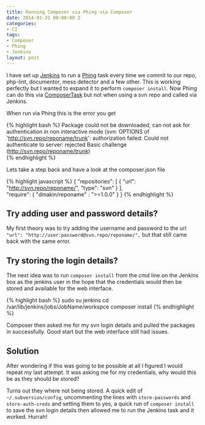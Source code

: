```yaml
---
title: Running Composer via Phing via Composer
date: 2014-01-31 00:00:00 Z
categories:
- CI
tags:
- Composer
- Phing
- Jenkins
layout: post
---
```


I have set up [Jenkins](http://jenkins-ci.org/) to run a [Phing](http://www.phing.info/) task every time we commit to our repo, php-lint,
documentor, mess detector and a few other.  This is working perfectly but I wanted to expand it to perform `composer install`.  Now Phing can 
do this via [ComposerTask](http://www.phing.info/docs/guide/stable-legacy/chapters/appendixes/AppendixC-OptionalTasks.html#ComposerTask) but 
not when using a svn repo and called via Jenkins.  
<!-- more -->

When run via Phing this is the error you get

{% highlight bash %}
Package could not be downloaded, can not ask for authentication in non interactive mode (svn: OPTIONS of 'http://svn.repo/reponame/trunk': authorization failed: Could not authenticate to server: rejected Basic challenge (http://svn.repo/reponame/trunk)  
{% endhighlight %}

Lets take a step back and have a look at the composer.json file

{% highlight javascript %}
{
    "repositories": [
        {
            "url": "http://svn.repo/reponame/",
            "type": "svn"
        }
    ],  
    "require": {
        "dmakin/reponame" : ">=1.0.0"
    }
}
{% endhighlight %}

## Try adding user and password details?
My first theory was to try adding the username and password to the url `"url": "http://user:password@svn.repo/reponame/",` but that still came back with the 
same error.

## Try storing the login details?
The next idea was to run `composer install` from the cmd line on the Jenkins box as the jenkins user in the hope that the credentials
would then be stored and available for the web interface.

{% highlight bash %}
sudo su jenkins
cd /var/lib/jenkins/jobs/JobName/workspce
composer install
{% endhighlight %}

Composer then asked me for my svn login details and pulled the packages in successfully.  Good start but the web interface still had issues.

## Solution
After wondering if this was going to be possible at all I figured I would repeat my last attempt.  It was asking me for my credentials, why would this be as 
they should be stored?

Turns out they where not being stored.  A quick edit of `~/.subversion/config`, uncommenting the lines with `store-passwords` and `store-auth-creds` 
and setting them to yes, a quick run of `composer install` to save the svn login details then allowed me to run the Jenkins task and it worked.  Hurrah! 
